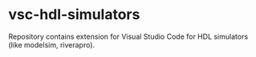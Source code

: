 # vsc-hdl-simulators
Repository contains extension for Visual Studio Code for HDL simulators (like modelsim, riverapro).
